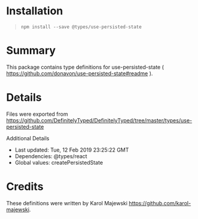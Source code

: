 # Installation
> `npm install --save @types/use-persisted-state`

# Summary
This package contains type definitions for use-persisted-state ( https://github.com/donavon/use-persisted-state#readme ).

# Details
Files were exported from https://github.com/DefinitelyTyped/DefinitelyTyped/tree/master/types/use-persisted-state

Additional Details
 * Last updated: Tue, 12 Feb 2019 23:25:22 GMT
 * Dependencies: @types/react
 * Global values: createPersistedState

# Credits
These definitions were written by Karol Majewski <https://github.com/karol-majewski>.
